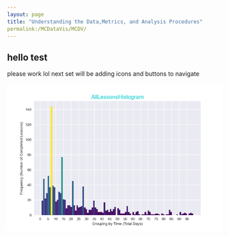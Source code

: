 ```yaml
---
layout: page
title: "Understanding the Data,Metrics, and Analysis Procedures"
permalink:/MCDataVis/MCDV/
---
```


## hello test

please work lol next set will be adding icons and buttons to navigate 

![Testy Mc Test](AllLessonsHistogram.png)
